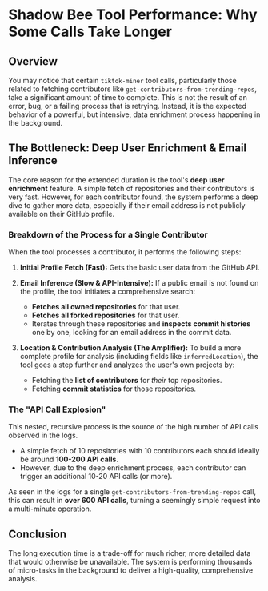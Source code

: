 # Shadow Bee Tool Performance: Why Some Calls Take Longer

## Overview

You may notice that certain `tiktok-miner` tool calls, particularly those related to fetching contributors like `get-contributors-from-trending-repos`, take a significant amount of time to complete. This is not the result of an error, bug, or a failing process that is retrying. Instead, it is the expected behavior of a powerful, but intensive, data enrichment process happening in the background.

## The Bottleneck: Deep User Enrichment & Email Inference

The core reason for the extended duration is the tool's **deep user enrichment** feature. A simple fetch of repositories and their contributors is very fast. However, for each contributor found, the system performs a deep dive to gather more data, especially if their email address is not publicly available on their GitHub profile.

### Breakdown of the Process for a Single Contributor

When the tool processes a contributor, it performs the following steps:

1.  **Initial Profile Fetch (Fast):** Gets the basic user data from the GitHub API.

2.  **Email Inference (Slow & API-Intensive):** If a public email is not found on the profile, the tool initiates a comprehensive search:
    *   **Fetches all owned repositories** for that user.
    *   **Fetches all forked repositories** for that user.
    *   Iterates through these repositories and **inspects commit histories** one by one, looking for an email address in the commit data.

3.  **Location & Contribution Analysis (The Amplifier):** To build a more complete profile for analysis (including fields like `inferredLocation`), the tool goes a step further and analyzes the user's own projects by:
    *   Fetching the **list of contributors** for *their* top repositories.
    *   Fetching **commit statistics** for those repositories.

### The "API Call Explosion"

This nested, recursive process is the source of the high number of API calls observed in the logs.

*   A simple fetch of 10 repositories with 10 contributors each should ideally be around **100-200 API calls**.
*   However, due to the deep enrichment process, each contributor can trigger an additional 10-20 API calls (or more).

As seen in the logs for a single `get-contributors-from-trending-repos` call, this can result in **over 600 API calls**, turning a seemingly simple request into a multi-minute operation.

## Conclusion

The long execution time is a trade-off for much richer, more detailed data that would otherwise be unavailable. The system is performing thousands of micro-tasks in the background to deliver a high-quality, comprehensive analysis. 